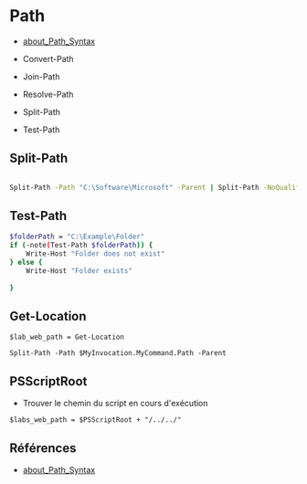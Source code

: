 # Path

- [about_Path_Syntax](https://learn.microsoft.com/en-us/powershell/module/microsoft.powershell.core/about/about_path_syntax?view=powershell-7.4)

- Convert-Path
- Join-Path
- Resolve-Path
- Split-Path
- Test-Path

## Split-Path

```bash

Split-Path -Path "C:\Software\Microsoft" -Parent | Split-Path -NoQualifier

```
## Test-Path

```bash
$folderPath = "C:\Example\Folder"
if (-note(Test-Path $folderPath)) {
    Write-Host "Folder does not exist"
} else {
    Write-Host "Folder exists"
    
}
```

## Get-Location 

```
$lab_web_path = Get-Location

Split-Path -Path $MyInvocation.MyCommand.Path -Parent
```

## PSScriptRoot

- Trouver le chemin du script en cours d'exécution

```shell
$labs_web_path = $PSScriptRoot + "/../../"

```

## Références 
- [about_Path_Syntax](https://learn.microsoft.com/en-us/powershell/module/microsoft.powershell.core/about/about_path_syntax?view=powershell-7.4)